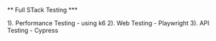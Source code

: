 ** Full STack Testing ***


1). Performance Testing - using k6
2). Web Testing - Playwright
3). API Testing - Cypress
